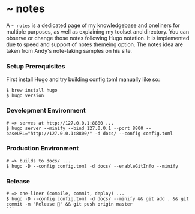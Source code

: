 # ~ notes

A `~ notes` is a dedicated page of my knowledgebase and oneliners for multiple purposes, as well as explaining my toolset and directory. You can observe or change those notes following Hugo notation. It is implemented due to speed and support of notes themeing option. The notes idea are taken from Andy's note-taking samples on his site.

### Setup Prerequisites

First install Hugo and try building config.toml manually like so:

```
$ brew install hugo
$ hugo version
```

### Development Environment

```
# => serves at http://127.0.0.1:8880 ...
$ hugo server --minify --bind 127.0.0.1 --port 8800 --baseURL="http://127.0.0.1:8800/" -d docs/ --config config.toml
```

### Production Environment

```
# => builds to docs/ ...
$ hugo -D --config config.toml -d docs/ --enableGitInfo --minify 
```

### Release

```
# => one-liner (compile, commit, deploy) ...
$ hugo -D --config config.toml -d docs/ --minify && git add . && git commit -m "Release 🥳" && git push origin master
``` 
